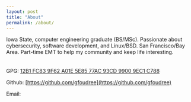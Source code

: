 ```yaml
---
layout: post
title: "About"
permalink: /about/
---
```


Iowa State, computer engineering graduate (BS/MSc). Passionate about cybersecurity, software development, and Linux/BSD. San Francisco/Bay Area. Part-time EMT to help my community and keep life interesting.
<br>
<br>
<br>
GPG: [12B1 FC83 9F62 A01E 5E85 77AC 93CD 9900 9EC1 C788](/assets/gfoudree.asc)

Github: [https://github.com/gfoudree](https://github.com/gfoudree)

Email: <a href="javascript:location='mailto:\u0067\u0066\u006f\u0075\u0064\u0072\u0065\u0065\u0040\u0070\u0072\u006f\u0074\u006f\u006e\u006d\u0061\u0069\u006c\u002e\u0063\u006f\u006d';void 0"><script type="text/javascript">document.write('\u0067\u0066\u006f\u0075\u0064\u0072\u0065\u0065\u0040\u0070\u0072\u006f\u0074\u006f\u006e\u006d\u0061\u0069\u006c\u002e\u0063\u006f\u006d')</script></a>
